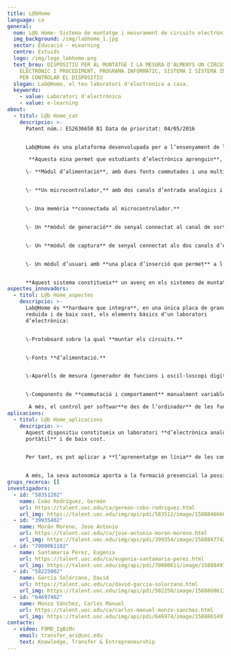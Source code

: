 ```yaml
---
title: L@bHome
language: ca
general:
  nom: L@b Home- Sistema de muntatge i mesurament de circuits electrònics
  img_background: /img/labhome_1.jpg
  sector: Educació - eLearning
  centre: Estuids
  logo: /img/logo_labhome.png
  text_breu: DISPOSITIU PER AL MUNTATGE I LA MESURA D'ALMENYS UN CIRCUIT
    ELECTRÒNIC I PROCEDIMENT, PROGRAMA INFORMÀTIC, SISTEMA I SISTEMA INFORMÀTIC
    PER CONTROLAR EL DISPOSITIU
  slogan: Lab@Home, el teu laboratori d'electrònica a casa.
  keywords:
    - value: Laboratori d'electrònica
    - value: e-learning
about:
  - titol: L@b Home_cat
    descripcio: >-
      Patent núm.: ES2636650 B1 Data de prioritat: 04/05/2016 


      Lab@Home és una plataforma desenvolupada per a l’ensenyament de les competències d’electrònica analògica bàsica.

       **Aquesta eina permet que estudiants d’electrònica aprenguin**, de manera pràctica, el disseny i muntatge de circuits electrònics i també la utilització d’aparells de generació de senyals propis d’un laboratori d’electrònica. La plataforma comprèn els següents elements: 

      \- **Mòdul d’alimentació**, amb dues fonts commutades i una multitud de reguladors lineals, connectat a l’alimentador. 


      \- **Un microcontrolador,** amb dos canals d’entrada analògics i un canal de sortida analògic, amb connexió a l’ordinador i al mòdul d’alimentació. 


      \- Una memòria **connectada al microcontrolador.** 


      \- Un **mòdul de generació** de senyal connectat al canal de sortida analògic del microcontrolador i al mòdul d’usuari.


      \- Un **mòdul de captura** de senyal connectat als dos canals d’entrada analògics del microcontrolador i al mòdul d’usuari.


      \- Un mòdul d’usuari amb **una placa d’inserció que permet** a l’usuari muntar circuits electrònics i amb connexions al mòdul de captura de senyal, al mòdul de generació de senyal i al mòdul d’alimentació. 


      **Aquest sistema constitueix** un avenç en els sistemes de muntatge i mesurament de circuits electrònics per a l’àmbit acadèmic.
aspectes_innovadors:
  - titol: L@b Home_aspectes
    descripcio: >-
      Lab@Home és **hardware que integra**, en una única placa de grandària
      reduïda i de baix cost, els elements bàsics d’un laboratori
      d’electrònica: 


      \-Protoboard sobre la qual **muntar els circuits.**


      \-Fonts **d’alimentació.** 


      \-Aparells de mesura (generador de funcions i oscil·loscopi digital).


      \-Components de **commutació i comportament** manualment variable (interruptor, polsador i potenciòmetre multivolta).

       A més, el control per softwar**e des de l’ordinador** de les funcionalitats dels aparells de mesura inclosos a la placa és independent del llenguatge de programació o plataforma software que es vulgui emprar per fer-ho.
aplicacions:
  - titol: L@b Home_aplicacions
    descripcio: >-
      Aquest dispositiu constitueix un laboratori **d’electrònica analògica
      portàtil** i de baix cost. 


      Per tant, es pot aplicar a **l’aprenentatge en línia** de les competències d’electrònica bàsica (disseny i muntatge de circuits electrònics, i utilització d’aparells de generació de senyals i mesurament propis d’un laboratori) que **s’adquireixen en l’ensenyament presencial.** 


      A més, la seva autonomia aporta a la formació presencial la possibilitat d’optimitzar el temps de pràctica al laboratori, la qual cosa permet que l’ensenyament pugui **adequar-se als diferents ritmes** d’aprenentatge dels estudiants.
grups_recerca: []
investigadors:
  - id: "58351202"
    name: Cobo Rodríguez, Germán
    url: https://talent.uoc.edu/ca/german-cobo-rodriguez.html
    url_img: https://talent.uoc.edu/img/api/pdi/583512/image/1588846666246
  - id: "39935402"
    name: Morán Moreno, Jose Antonio
    url: https://talent.uoc.edu/ca/jose-antonio-moran-moreno.html
    url_img: https://talent.uoc.edu/img/api/pdi/399354/image/1588847742038
  - id: "7000061102"
    name: Santamaria Pérez, Eugènia
    url: https://talent.uoc.edu/ca/eugenia-santamaria-perez.html
    url_img: https://talent.uoc.edu/img/api/pdi/70000611/image/1588849761330
  - id: "58225002"
    name: García Solórzano, David
    url: https://talent.uoc.edu/ca/david-garcia-solorzano.html
    url_img: https://talent.uoc.edu/img/api/pdi/582250/image/1588860613822
  - id: "64697402"
    name: Monzo Sánchez, Carlos Manuel
    url: https://talent.uoc.edu/ca/carlos-manuel-monzo-sanchez.html
    url_img: https://talent.uoc.edu/img/api/pdi/646974/image/1588861497239
contacte:
  - video: F9MD_IgBiMc
    email: transfer_ari@uoc.edu
    text: Knowledge, Transfer & Entrepreneurship
---
```

